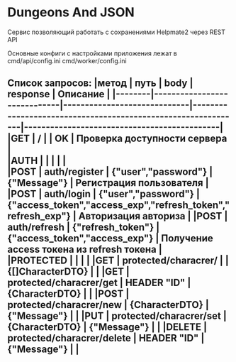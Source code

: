 # Dungeons And JSON

Сервис позволяющий работать с сохранениями Helpmate2 через REST API

Основные конфиги с настройками приложения лежат в
cmd/api/config.ini
cmd/worker/config.ini


Список запросов: 
  |метод   |  путь                       |  body                       |  response                                                    |     Описание   				    |
  |--------|-----------------------------|-----------------------------|--------------------------------------------------------------|---------------------------------------------|
  |GET     |  /                          |                             | OK                                                           |   Проверка доступности сервера		    |				
  |AUTH    |				 |			       |							      |   					    |								
  |POST    |  auth/register              | {"user","password"}         | {"Message"}                                                  |   Регистрация пользователя		    |						
  |POST    |  auth/login                 |  {"user","password"}        | {"access_token","access_exp","refresh_token","refresh_exp"}  |   Авторизация авториза			    |
  |POST    |  auth/refresh               |  {"refresh_token"}          |  {"access_token","access_exp"}                               |   Получение access токена из refresh токена |     
  |PROTECTED				 |			       |							      |   					    |
  |GET     |  protected/characrer/       |                             |  {[]CharacterDTO}					      |						    |
  |GET     |  protected/characrer/get    |   HEADER "ID"               |  {CharacterDTO}			 		      |						    |
  |POST    |  protected/characrer/new    |   {CharacterDTO}            |  {"Message"}			      			      |						    |
  |PUT     |  protected/characrer/set    |   {CharacterDTO}            |  {"Message"}						      |						    | 
  |DELETE  |  protected/characrer/delete |   HEADER "ID"               |  {"Message"}						      |						    |
  -----------------------------------------------------------------------------------------------------------------------------------------------------------------------------------
